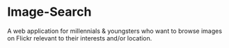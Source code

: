 # Image-Search
A web application for millennials & youngsters who want to browse images on Flickr relevant to their interests and/or location. 
